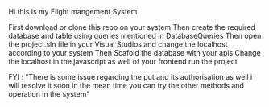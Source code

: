 Hi this is my Flight mangement System

First download or clone this repo on your system
Then create the required database and table using queries mentioned in DatabaseQueries
Then open the project.sln file in your Visual Studios and change the localhost according to your system
Then Scafold the database with your apis
Change the localhost in the javascript as well of your frontend
run the project

FYI : "There is some issue regarding the put and its authorisation as well i will resolve it soon in the mean time you can try the other methods and operation in the system"

